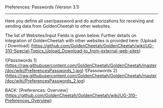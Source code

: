 Preferences: Passwords (Version 3.1)
***

Here you define all user/password and do authorizations for receiving and sending data from GoldenCheetah to other websites.

The list of Websites/Input Fields is given below. Further details on integration of GoldenCheetah with other websites is provided here: [Upload / Download] (https://github.com/GoldenCheetah/GoldenCheetah/wiki/UG-310-Special-Topics_Upload_Download-to_from-external-web-sites)

![Passowords 1] (https://raw.githubusercontent.com/GoldenCheetah/GoldenCheetah/master/doc/wiki/PreferencesPasswords_1.jpg)
![Passowords 2] (https://raw.githubusercontent.com/GoldenCheetah/GoldenCheetah/master/doc/wiki/PreferencesPasswords_2.jpg)

BACK: [Preferences: Overview] (https://github.com/GoldenCheetah/GoldenCheetah/wiki/UG-310-Preferences_Overview)


